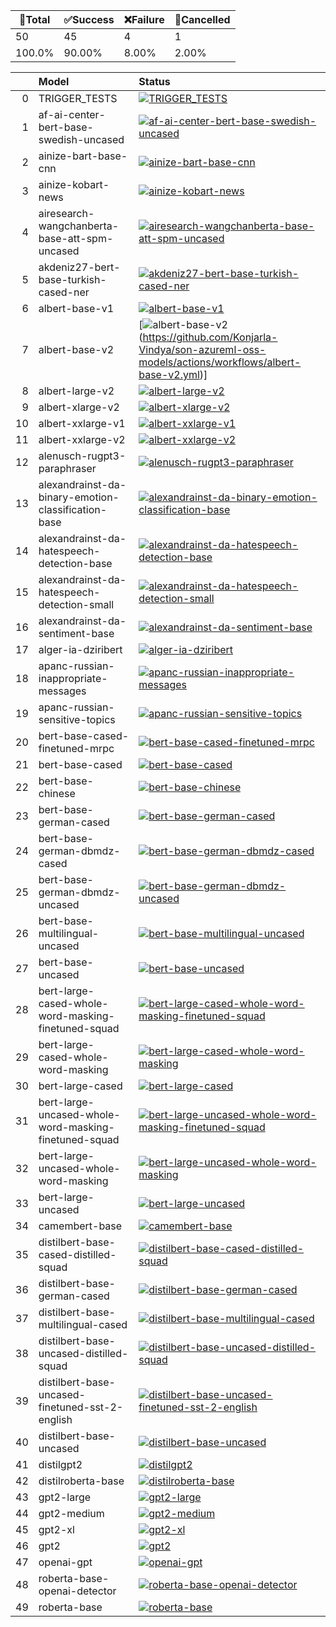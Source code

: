 🚀Total|✅Success|❌Failure|🚫Cancelled|
-----|-------|-------|-------|
50|45|4|1|
100.0%|90.00%|8.00%|2.00%|

|    | Model                                                 | Status                                                                                                                                                                                                                                                                                                         |
|---:|:------------------------------------------------------|:---------------------------------------------------------------------------------------------------------------------------------------------------------------------------------------------------------------------------------------------------------------------------------------------------------------|
|  0 | TRIGGER_TESTS                                         | [![TRIGGER_TESTS](https://github.com/Konjarla-Vindya/son-azureml-oss-models/actions/workflows/TRIGGER_TESTS.yml/badge.svg)](https://github.com/Konjarla-Vindya/son-azureml-oss-models/actions/runs/5883546364/job/15956427736)                                                                                 |
|  1 | af-ai-center-bert-base-swedish-uncased                | [![af-ai-center-bert-base-swedish-uncased](https://github.com/Konjarla-Vindya/son-azureml-oss-models/actions/workflows/af-ai-center-bert-base-swedish-uncased.yml/badge.svg)](https://github.com/Konjarla-Vindya/son-azureml-oss-models/actions/runs/5936824575/job/16098035547)                               |
|  2 | ainize-bart-base-cnn                                  | [![ainize-bart-base-cnn](https://github.com/Konjarla-Vindya/son-azureml-oss-models/actions/workflows/ainize-bart-base-cnn.yml/badge.svg)](https://github.com/Konjarla-Vindya/son-azureml-oss-models/actions/runs/5948009292/job/16131001116)                                                                   |
|  3 | ainize-kobart-news                                    | [![ainize-kobart-news](https://github.com/Konjarla-Vindya/son-azureml-oss-models/actions/workflows/ainize-kobart-news.yml/badge.svg)](https://github.com/Konjarla-Vindya/son-azureml-oss-models/actions/runs/5875778018/job/15932655455)                                                                       |
|  4 | airesearch-wangchanberta-base-att-spm-uncased         | [![airesearch-wangchanberta-base-att-spm-uncased](https://github.com/Konjarla-Vindya/son-azureml-oss-models/actions/workflows/airesearch-wangchanberta-base-att-spm-uncased.yml/badge.svg)](https://github.com/Konjarla-Vindya/son-azureml-oss-models/actions/runs/5891170453/job/15977694142)                 |
|  5 | akdeniz27-bert-base-turkish-cased-ner                 | [![akdeniz27-bert-base-turkish-cased-ner](https://github.com/Konjarla-Vindya/son-azureml-oss-models/actions/workflows/akdeniz27-bert-base-turkish-cased-ner.yml/badge.svg)](https://github.com/Konjarla-Vindya/son-azureml-oss-models/actions/runs/5890222232/job/15974891491)                                 |
|  6 | albert-base-v1                                        | [![albert-base-v1](https://github.com/Konjarla-Vindya/son-azureml-oss-models/actions/workflows/albert-base-v1.yml/badge.svg)](https://github.com/Konjarla-Vindya/son-azureml-oss-models/actions/runs/5832066709/job/15816737029)                                                                               |
|  7 | albert-base-v2                                        | [![albert-base-v2](https://github.com/Konjarla-Vindya/son-azureml-oss-models/actions/workflows/albert-base-v2.yml/badge.svg)(https://github.com/Konjarla-Vindya/son-azureml-oss-models/actions/workflows/albert-base-v2.yml)]                                                                                  |
|  8 | albert-large-v2                                       | [![albert-large-v2](https://github.com/Konjarla-Vindya/son-azureml-oss-models/actions/workflows/albert-large-v2.yml/badge.svg)](https://github.com/Konjarla-Vindya/son-azureml-oss-models/actions/runs/5833786747/job/15821953734)                                                                             |
|  9 | albert-xlarge-v2                                      | [![albert-xlarge-v2](https://github.com/Konjarla-Vindya/son-azureml-oss-models/actions/workflows/albert-xlarge-v2.yml/badge.svg)](https://github.com/Konjarla-Vindya/son-azureml-oss-models/actions/runs/5857004080/job/15877910829)                                                                           |
| 10 | albert-xxlarge-v1                                     | [![albert-xxlarge-v1](https://github.com/Konjarla-Vindya/son-azureml-oss-models/actions/workflows/albert-xxlarge-v1.yml/badge.svg)](https://github.com/Konjarla-Vindya/son-azureml-oss-models/actions/runs/5856553619/job/15876529132)                                                                         |
| 11 | albert-xxlarge-v2                                     | [![albert-xxlarge-v2](https://github.com/Konjarla-Vindya/son-azureml-oss-models/actions/workflows/albert-xxlarge-v2.yml/badge.svg)](https://github.com/Konjarla-Vindya/son-azureml-oss-models/actions/runs/5831375861/job/15814693284)                                                                         |
| 12 | alenusch-rugpt3-paraphraser                           | [![alenusch-rugpt3-paraphraser](https://github.com/Konjarla-Vindya/son-azureml-oss-models/actions/workflows/alenusch-rugpt3-paraphraser.yml/badge.svg)](https://github.com/Konjarla-Vindya/son-azureml-oss-models/actions/runs/5901927376/job/16008992878)                                                     |
| 13 | alexandrainst-da-binary-emotion-classification-base   | [![alexandrainst-da-binary-emotion-classification-base](https://github.com/Konjarla-Vindya/son-azureml-oss-models/actions/workflows/alexandrainst-da-binary-emotion-classification-base.yml/badge.svg)](https://github.com/Konjarla-Vindya/son-azureml-oss-models/actions/runs/5899368467/job/16001775011)     |
| 14 | alexandrainst-da-hatespeech-detection-base            | [![alexandrainst-da-hatespeech-detection-base](https://github.com/Konjarla-Vindya/son-azureml-oss-models/actions/workflows/alexandrainst-da-hatespeech-detection-base.yml/badge.svg)](https://github.com/Konjarla-Vindya/son-azureml-oss-models/actions/runs/5899504583/job/16002119223)                       |
| 15 | alexandrainst-da-hatespeech-detection-small           | [![alexandrainst-da-hatespeech-detection-small](https://github.com/Konjarla-Vindya/son-azureml-oss-models/actions/workflows/alexandrainst-da-hatespeech-detection-small.yml/badge.svg)](https://github.com/Konjarla-Vindya/son-azureml-oss-models/actions/runs/5887527220/job/15967060521)                     |
| 16 | alexandrainst-da-sentiment-base                       | [![alexandrainst-da-sentiment-base](https://github.com/Konjarla-Vindya/son-azureml-oss-models/actions/workflows/alexandrainst-da-sentiment-base.yml/badge.svg)](https://github.com/Konjarla-Vindya/son-azureml-oss-models/actions/runs/5898815890/job/16000425127)                                             |
| 17 | alger-ia-dziribert                                    | [![alger-ia-dziribert](https://github.com/Konjarla-Vindya/son-azureml-oss-models/actions/workflows/alger-ia-dziribert.yml/badge.svg)](https://github.com/Konjarla-Vindya/son-azureml-oss-models/actions/runs/5900425233/job/16004656279)                                                                       |
| 18 | apanc-russian-inappropriate-messages                  | [![apanc-russian-inappropriate-messages](https://github.com/Konjarla-Vindya/son-azureml-oss-models/actions/workflows/apanc-russian-inappropriate-messages.yml/badge.svg)](https://github.com/Konjarla-Vindya/son-azureml-oss-models/actions/runs/5900801359/job/16005767805)                                   |
| 19 | apanc-russian-sensitive-topics                        | [![apanc-russian-sensitive-topics](https://github.com/Konjarla-Vindya/son-azureml-oss-models/actions/workflows/apanc-russian-sensitive-topics.yml/badge.svg)](https://github.com/Konjarla-Vindya/son-azureml-oss-models/actions/runs/5876740746/job/15935504169)                                               |
| 20 | bert-base-cased-finetuned-mrpc                        | [![bert-base-cased-finetuned-mrpc](https://github.com/Konjarla-Vindya/son-azureml-oss-models/actions/workflows/bert-base-cased-finetuned-mrpc.yml/badge.svg)](https://github.com/Konjarla-Vindya/son-azureml-oss-models/actions/runs/5832034692/job/15816638761)                                               |
| 21 | bert-base-cased                                       | [![bert-base-cased](https://github.com/Konjarla-Vindya/son-azureml-oss-models/actions/workflows/bert-base-cased.yml/badge.svg)](https://github.com/Konjarla-Vindya/son-azureml-oss-models/actions/runs/5875618641/job/15932205678)                                                                             |
| 22 | bert-base-chinese                                     | [![bert-base-chinese](https://github.com/Konjarla-Vindya/son-azureml-oss-models/actions/workflows/bert-base-chinese.yml/badge.svg)](https://github.com/Konjarla-Vindya/son-azureml-oss-models/actions/runs/5834379495/job/15823768897)                                                                         |
| 23 | bert-base-german-cased                                | [![bert-base-german-cased](https://github.com/Konjarla-Vindya/son-azureml-oss-models/actions/workflows/bert-base-german-cased.yml/badge.svg)](https://github.com/Konjarla-Vindya/son-azureml-oss-models/actions/runs/5835633868/job/15827606235)                                                               |
| 24 | bert-base-german-dbmdz-cased                          | [![bert-base-german-dbmdz-cased](https://github.com/Konjarla-Vindya/son-azureml-oss-models/actions/workflows/bert-base-german-dbmdz-cased.yml/badge.svg)](https://github.com/Konjarla-Vindya/son-azureml-oss-models/actions/runs/5903582819/job/16013856906)                                                   |
| 25 | bert-base-german-dbmdz-uncased                        | [![bert-base-german-dbmdz-uncased](https://github.com/Konjarla-Vindya/son-azureml-oss-models/actions/workflows/bert-base-german-dbmdz-uncased.yml/badge.svg)](https://github.com/Konjarla-Vindya/son-azureml-oss-models/actions/runs/5834507967/job/15824183651)                                               |
| 26 | bert-base-multilingual-uncased                        | [![bert-base-multilingual-uncased](https://github.com/Konjarla-Vindya/son-azureml-oss-models/actions/workflows/bert-base-multilingual-uncased.yml/badge.svg)](https://github.com/Konjarla-Vindya/son-azureml-oss-models/actions/runs/5831982062/job/15816471242)                                               |
| 27 | bert-base-uncased                                     | [![bert-base-uncased](https://github.com/Konjarla-Vindya/son-azureml-oss-models/actions/workflows/bert-base-uncased.yml/badge.svg)](https://github.com/Konjarla-Vindya/son-azureml-oss-models/actions/runs/5974100683/job/16207610233)                                                                         |
| 28 | bert-large-cased-whole-word-masking-finetuned-squad   | [![bert-large-cased-whole-word-masking-finetuned-squad](https://github.com/Konjarla-Vindya/son-azureml-oss-models/actions/workflows/bert-large-cased-whole-word-masking-finetuned-squad.yml/badge.svg)](https://github.com/Konjarla-Vindya/son-azureml-oss-models/actions/runs/5877068451/job/15936447694)     |
| 29 | bert-large-cased-whole-word-masking                   | [![bert-large-cased-whole-word-masking](https://github.com/Konjarla-Vindya/son-azureml-oss-models/actions/workflows/bert-large-cased-whole-word-masking.yml/badge.svg)](https://github.com/Konjarla-Vindya/son-azureml-oss-models/actions/runs/5877068312/job/15936447316)                                     |
| 30 | bert-large-cased                                      | [![bert-large-cased](https://github.com/Konjarla-Vindya/son-azureml-oss-models/actions/workflows/bert-large-cased.yml/badge.svg)](https://github.com/Konjarla-Vindya/son-azureml-oss-models/actions/runs/5831723368/job/15815706063)                                                                           |
| 31 | bert-large-uncased-whole-word-masking-finetuned-squad | [![bert-large-uncased-whole-word-masking-finetuned-squad](https://github.com/Konjarla-Vindya/son-azureml-oss-models/actions/workflows/bert-large-uncased-whole-word-masking-finetuned-squad.yml/badge.svg)](https://github.com/Konjarla-Vindya/son-azureml-oss-models/actions/runs/5877474034/job/15937671097) |
| 32 | bert-large-uncased-whole-word-masking                 | [![bert-large-uncased-whole-word-masking](https://github.com/Konjarla-Vindya/son-azureml-oss-models/actions/workflows/bert-large-uncased-whole-word-masking.yml/badge.svg)](https://github.com/Konjarla-Vindya/son-azureml-oss-models/actions/runs/5878602231/job/15941005173)                                 |
| 33 | bert-large-uncased                                    | [![bert-large-uncased](https://github.com/Konjarla-Vindya/son-azureml-oss-models/actions/workflows/bert-large-uncased.yml/badge.svg)](https://github.com/Konjarla-Vindya/son-azureml-oss-models/actions/runs/5831173851/job/15814054653)                                                                       |
| 34 | camembert-base                                        | [![camembert-base](https://github.com/Konjarla-Vindya/son-azureml-oss-models/actions/workflows/camembert-base.yml/badge.svg)](https://github.com/Konjarla-Vindya/son-azureml-oss-models/actions/runs/5857644041/job/15879940477)                                                                               |
| 35 | distilbert-base-cased-distilled-squad                 | [![distilbert-base-cased-distilled-squad](https://github.com/Konjarla-Vindya/son-azureml-oss-models/actions/workflows/distilbert-base-cased-distilled-squad.yml/badge.svg)](https://github.com/Konjarla-Vindya/son-azureml-oss-models/actions/runs/5875815457/job/15932758345)                                 |
| 36 | distilbert-base-german-cased                          | [![distilbert-base-german-cased](https://github.com/Konjarla-Vindya/son-azureml-oss-models/actions/workflows/distilbert-base-german-cased.yml/badge.svg)](https://github.com/Konjarla-Vindya/son-azureml-oss-models/actions/runs/5834878394/job/15825344516)                                                   |
| 37 | distilbert-base-multilingual-cased                    | [![distilbert-base-multilingual-cased](https://github.com/Konjarla-Vindya/son-azureml-oss-models/actions/workflows/distilbert-base-multilingual-cased.yml/badge.svg)](https://github.com/Konjarla-Vindya/son-azureml-oss-models/actions/runs/5877472036/job/15937666036)                                       |
| 38 | distilbert-base-uncased-distilled-squad               | [![distilbert-base-uncased-distilled-squad](https://github.com/Konjarla-Vindya/son-azureml-oss-models/actions/workflows/distilbert-base-uncased-distilled-squad.yml/badge.svg)](https://github.com/Konjarla-Vindya/son-azureml-oss-models/actions/runs/5876144391/job/15933712815)                             |
| 39 | distilbert-base-uncased-finetuned-sst-2-english       | [![distilbert-base-uncased-finetuned-sst-2-english](https://github.com/Konjarla-Vindya/son-azureml-oss-models/actions/workflows/distilbert-base-uncased-finetuned-sst-2-english.yml/badge.svg)](https://github.com/Konjarla-Vindya/son-azureml-oss-models/actions/runs/5875448738/job/15931745595)             |
| 40 | distilbert-base-uncased                               | [![distilbert-base-uncased](https://github.com/Konjarla-Vindya/son-azureml-oss-models/actions/workflows/distilbert-base-uncased.yml/badge.svg)](https://github.com/Konjarla-Vindya/son-azureml-oss-models/actions/runs/5833935118/job/15822405463)                                                             |
| 41 | distilgpt2                                            | [![distilgpt2](https://github.com/Konjarla-Vindya/son-azureml-oss-models/actions/workflows/distilgpt2.yml/badge.svg)](https://github.com/Konjarla-Vindya/son-azureml-oss-models/actions/runs/5834761144/job/15824990112)                                                                                       |
| 42 | distilroberta-base                                    | [![distilroberta-base](https://github.com/Konjarla-Vindya/son-azureml-oss-models/actions/workflows/distilroberta-base.yml/badge.svg)](https://github.com/Konjarla-Vindya/son-azureml-oss-models/actions/runs/5857577674/job/15879724316)                                                                       |
| 43 | gpt2-large                                            | [![gpt2-large](https://github.com/Konjarla-Vindya/son-azureml-oss-models/actions/workflows/gpt2-large.yml/badge.svg)](https://github.com/Konjarla-Vindya/son-azureml-oss-models/actions/runs/5883604380/job/15956589580)                                                                                       |
| 44 | gpt2-medium                                           | [![gpt2-medium](https://github.com/Konjarla-Vindya/son-azureml-oss-models/actions/workflows/gpt2-medium.yml/badge.svg)](https://github.com/Konjarla-Vindya/son-azureml-oss-models/actions/runs/5836051067/job/15828838064)                                                                                     |
| 45 | gpt2-xl                                               | [![gpt2-xl](https://github.com/Konjarla-Vindya/son-azureml-oss-models/actions/workflows/gpt2-xl.yml/badge.svg)](https://github.com/Konjarla-Vindya/son-azureml-oss-models/actions/runs/5948530705/job/16132489772)                                                                                             |
| 46 | gpt2                                                  | [![gpt2](https://github.com/Konjarla-Vindya/son-azureml-oss-models/actions/workflows/gpt2.yml/badge.svg)](https://github.com/Konjarla-Vindya/son-azureml-oss-models/actions/runs/5974718750/job/16209381437)                                                                                                   |
| 47 | openai-gpt                                            | [![openai-gpt](https://github.com/Konjarla-Vindya/son-azureml-oss-models/actions/workflows/openai-gpt.yml/badge.svg)](https://github.com/Konjarla-Vindya/son-azureml-oss-models/actions/runs/5835403890/job/15826904630)                                                                                       |
| 48 | roberta-base-openai-detector                          | [![roberta-base-openai-detector](https://github.com/Konjarla-Vindya/son-azureml-oss-models/actions/workflows/roberta-base-openai-detector.yml/badge.svg)](https://github.com/Konjarla-Vindya/son-azureml-oss-models/actions/runs/5836806094/job/15831121311)                                                   |
| 49 | roberta-base                                          | [![roberta-base](https://github.com/Konjarla-Vindya/son-azureml-oss-models/actions/workflows/roberta-base.yml/badge.svg)](https://github.com/Konjarla-Vindya/son-azureml-oss-models/actions/runs/5974418344/job/16208525285)                                                                                   |